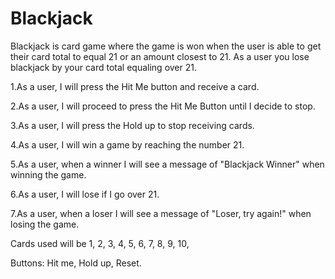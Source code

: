 # Blackjack
Blackjack is card game where the game is won when the user is able to get their card total to equal 21 or an amount closest to 21. As a user you lose blackjack by your card total equaling over 21.

1.As a user, I will press the Hit Me button and receive a card.

2.As a user, I will proceed to press the Hit Me Button until I decide to stop.

3.As a user, I will press the Hold up to stop receiving cards.

4.As a user, I will win a game by reaching the number 21.

5.As a user, when a winner I will see a message of "Blackjack Winner" when winning the game.

6.As a user, I will lose if I go over 21.

7.As a user, when a loser I will see a message of "Loser, try again!" when losing the game.



Cards used will be 1, 2, 3, 4, 5, 6, 7, 8, 9, 10, 

Buttons: Hit me, Hold up, Reset. 
